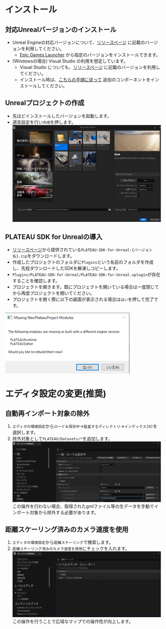 # インストール
## 対応Unrealバージョンのインストール
- Unreal Engineの対応バージョンについて、[リリースページ](https://github.com/Project-PLATEAU/PLATEAU-SDK-for-Unreal/releases) に記載のバージョンを利用してください。
  - [Epic Games Launcher](https://www.unrealengine.com/ja/download) から指定のバージョンをインストールできます。
- (Windowsの場合) Visual Studio の利用を想定しています。  
  - Visual Studio についても、[リリースページ](https://github.com/Project-PLATEAU/PLATEAU-SDK-for-Unreal/releases) に記載のバージョンを利用してください。
  - インストール時は、[こちらの手順に従って](https://docs.unrealengine.com/5.0/ja/setting-up-visual-studio-development-environment-for-cplusplus-projects-in-unreal-engine/) 追加のコンポーネントをインストールしてください。

## Unrealプロジェクトの作成
- 先ほどインストールしたバージョンを起動します。
- 適宜設定を行い`作成`を押します。
![](../resources/manual/installation/unrealEngineNewProjectCategory.png)

## PLATEAU SDK for Unrealの導入
 - [リリースページ](https://github.com/Project-PLATEAU/PLATEAU-SDK-for-Unreal/releases)から提供されている`PLATEAU-SDK-for-Unreal-{バージョン名}.zip`をダウンロードします。
 - 作成したプロジェクトのフォルダに`Plugins`という名前のフォルダを作成し、先程ダウンロードしたSDKを解凍しコピーします。
 - `Plugins/PLATEAU-SDK-for-Unreal/PLATEAU-SDK-for-Unreal.uplugin`が存在することを確認します。
 - プロジェクトを開きます。既にプロジェクトを開いている場合は一度閉じてから再度プロジェクトを開いてください。
 - プロジェクトを開く際に以下の画面が表示される場合は`はい`を押して完了です。

![](../resources/manual/installation/pluginBuild.png)

# エディタ設定の変更(推奨)
## 自動再インポート対象の除外
1. `エディタの環境設定`から`ロード＆保存中`→`監査するディレクトリ`→`インデックス[0]`を選択します。
2. 除外対象として`PLATEAU/Datasets/*`を追加します。
![](../resources/manual/installation/excludeFromReimportTarget.png)
この操作を行わない場合、取得されたgmlファイル等の生データを手動でインポート対象から除外する必要があります。

## 距離スケーリング済みのカメラ速度を使用
1. `エディタの環境設定`から`距離スケーリング`で検索します。
2. `距離スケーリング済みのカメラ速度を使用`にチェックを入れます。
![](../resources/manual/installation/distanceScaled.png)
この操作を行うことで広域なマップでの操作性が向上します。